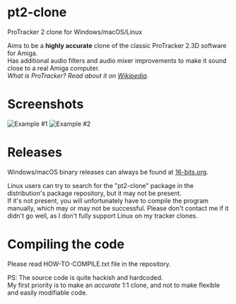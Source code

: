 # pt2-clone
ProTracker 2 clone for Windows/macOS/Linux

Aims to be a **highly accurate** clone of the classic ProTracker 2.3D software for Amiga. \
Has additional audio filters and audio mixer improvements to make it sound close to a real Amiga computer. \
*What is ProTracker? Read about it on [Wikipedia](https://en.wikipedia.org/wiki/ProTracker).*

# Screenshots

![Example #1](https://16-bits.org/pt2-clone-3.png)
![Example #2](https://16-bits.org/pt2-clone-4.png)

# Releases
Windows/macOS binary releases can always be found at [16-bits.org](https://16-bits.org/pt2.php).

Linux users can try to search for the "pt2-clone" package in the distribution's package repository, but it may not be present. \
If it's not present, you will unfortunately have to compile the program manually, which may or may not be successful. Please don't contact me if it didn't go well, as I don't fully support Linux on my tracker clones.

# Compiling the code
Please read HOW-TO-COMPILE.txt file in the repository.

PS: The source code is quite hackish and hardcoded. \
My first priority is to make an _accurate_ 1:1 clone, and not to make flexible and easily modifiable code.
